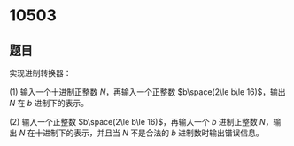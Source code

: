 # 10503

## 题目

实现进制转换器：

(1) 输入一个十进制正整数 $N$，再输入一个正整数 $b\space(2\le b\le 16)$，输出 $N$ 在 $b$ 进制下的表示。

(2) 输入一个正整数 $b\space(2\le b\le 16)$，再输入一个 $b$ 进制正整数 $N$，输出 $N$ 在十进制下的表示，并且当 $N$ 不是合法的 $b$ 进制数时输出错误信息。
